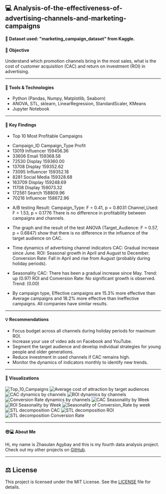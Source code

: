 ## 💻 Analysis-of-the-effectiveness-of-advertising-channels-and-marketing-campaigns

#### 🧾 Dataset used: "marketing_campaign_dataset" from Kaggle.

#### 📜 Objective
Understand which promotion channels bring in the most sales, what is the cost of customer acquisition (CAC) and return on investment (ROI) in advertising.

---

#### 🔨 Tools & Technologies
- Python (Pandas, Numpy, Matplotlib, Seaborn)
- ANOVA, STL, sklearn, LinearRegression, StandardScaler, KMeans
- Jupyter Notebook

---

#### 🎯 Key Findings
- Top 10 Most Profitable Campaigns
* Campaign_ID  Campaign_Type    Profit
* 13019        Influencer       159456.36
* 33606        Email            159368.58
* 72530        Display          159360.00
* 13708        Display          159352.62
* 73095        Influencer       159352.18
* 8281         Social Media     159328.68
* 163709       Display          159248.69
* 11708        Display          159073.32
* 172561       Search           158809.96
* 70216        Influencer       158672.96

- A/B testing
Result: Campaign_Type: F = 0.41, p = 0.8031
Channel_Used: F = 1.53, p = 0.1776
There is no difference in profitability between campaigns and channels.

- The graph and the result of the test ANOVA (Target_Audience: F = 0.57, p = 0.6847) show that there is no difference in the influence of the target audience on CAC.

- Time dynamics of advertising channel indicators
CAC: Gradual increase since June.
ROI: Seasonal growth in April and August to December.
Conversion Rate: Fall in April and rise from August (probably during holiday periods).

- Seasonality
CAC: There has been a gradual increase since May. Trend: up (0.97)
ROI and Conversion Rate: No significant growth is observed. Trend: (0.00) 

- By campaign type, Effective campaigns are 15.3% more effective than Average campaigns and 18.2% more effective than Ineffective campaigns. All companies have similar results.

---

#### 💡 Recommendations
- Focus budget across all channels during holiday periods for maximum ROI.
- Increase your use of video ads on Facebook and YouTube.
- Segment the target audience and develop individual strategies for young people and older generations.
- Reduce investment in used channels if CAC remains high.
- Monitor the dynamics of indicators monthly to identify new trends.

---

#### 🎨 Visualizations
![Top_10_Campaigns](img/Top_10_Most_Profitable_Campaigns.png)
![Average cost of attraction by target audiences](img/Average_cost_of_attraction_by_target_audiences.png)
![CAC dynamics by channels](img/CAC_dynamics_by_channels.png)
![ROI dynamics by channels](img/ROI_dynamics_by_channels.png)
![Conversion Rate dynamics by channels](img/Conversion_Rate_dynamics_by_channels.png)
![CAC Seasonality by Week](img/CAC_Seasonality_by_Week.png)
![ROI Seasonality by Week](img/ROI_Seasonality_by_Week.png)
![Seasonality of Conversion_Rate by week](img/Seasonality_of_Conversion_Rate_by_week.png)
![STL decomposition CAC](img/STL_decomposition_CAC.png)
![STL decomposition ROI](img/STL_decomposition_ROI.png)
![STL decomposition Conversion Rate](img/STL_decomposition_Conversion_Rate.png)

---

#### 😎💻 About Me
Hi, my name is Zhasulan Agybay and this is my fourth data analysis project. Check out my other projects on [GitHub](https://github.com/Zhasulan-Agybay).

---

## ⚖️ License
This project is licensed under the MIT License. See the [LICENSE](./LICENSE) file for details.
